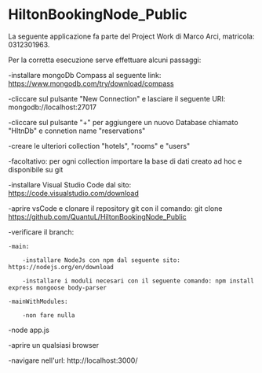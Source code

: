 # HiltonBookingNode_Public

La seguente applicazione fa parte del Project Work di Marco Arci, matricola: 0312301963.

Per la corretta esecuzione serve effettuare alcuni passaggi:

-installare mongoDb Compass al seguente link: https://www.mongodb.com/try/download/compass

-cliccare sul pulsante "New Connection" e lasciare il seguente URI: mongodb://localhost:27017

-cliccare sul pulsante "+" per aggiungere un nuovo Database chiamato "HltnDb" e connetion name "reservations"

-creare le ulteriori collection "hotels", "rooms" e "users"

-facoltativo: per ogni collection importare la base di dati creato ad hoc e disponibile su git

-installare Visual Studio Code dal sito: https://code.visualstudio.com/download

-aprire vsCode e clonare il repository git con il comando: git clone https://github.com/QuantuL/HiltonBookingNode_Public

-verificare il branch:

    -main:

        -installare NodeJs con npm dal seguente sito: https://nodejs.org/en/download
        
        -installare i moduli necesari con il seguente comando: npm install express mongoose body-parser        
        
    -mainWithModules:
    
        -non fare nulla
            
-node app.js

-aprire un qualsiasi browser

-navigare nell'url: http://localhost:3000/
    
